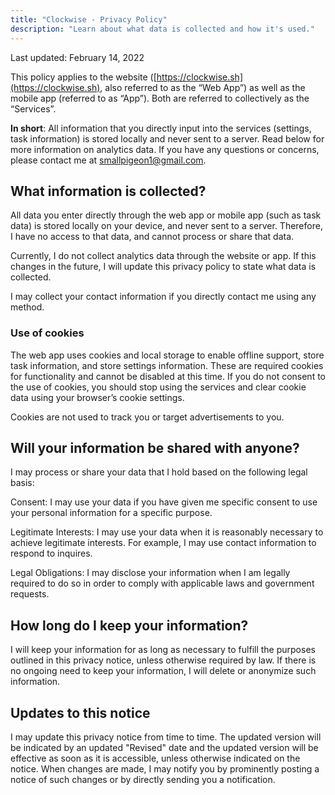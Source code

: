 ```yaml
---
title: "Clockwise - Privacy Policy"
description: "Learn about what data is collected and how it's used."
---
```


Last updated: February 14, 2022

This policy applies to the website ([](https://clockwise.sh)[https://clockwise.sh](https://clockwise.sh), also referred to as the “Web App”) as well as the mobile app (referred to as “App”). Both are referred to collectively as the “Services”.

**In short**: All information that you directly input into the services (settings, task information) is stored locally and never sent to a server. Read below for more information on analytics data. If you have any questions or concerns, please contact me at [smallpigeon1@gmail.com](mailto:smallpigeon1@gmail.com).

## What information is collected?

All data you enter directly through the web app or mobile app (such as task data) is stored locally on your device, and never sent to a server. Therefore, I have no access to that data, and cannot process or share that data.

Currently, I do not collect analytics data through the website or app. If this changes in the future, I will update this privacy policy to state what data is collected.

I may collect your contact information if you directly contact me using any method.

### Use of cookies

The web app uses cookies and local storage to enable offline support, store task information, and store settings information. These are required cookies for functionality and cannot be disabled at this time. If you do not consent to the use of cookies, you should stop using the services and clear cookie data using your browser’s cookie settings.

Cookies are not used to track you or target advertisements to you.

## Will your information be shared with anyone?

I may process or share your data that I hold based on the following legal basis:

Consent: I may use your data if you have given me specific consent to use your personal information for a specific purpose.

Legitimate Interests: I may use your data when it is reasonably necessary to achieve legitimate interests. For example, I may use contact information to respond to inquires.

Legal Obligations: I may disclose your information when I am legally required to do so in order to comply with applicable laws and government requests.

## How long do I keep your information?

I will keep your information for as long as necessary to fulfill the purposes outlined in this privacy notice, unless otherwise required by law. If there is no ongoing need to keep your information, I will delete or anonymize such information.

## Updates to this notice

I may update this privacy notice from time to time. The updated version will be indicated by an updated "Revised" date and the updated version will be effective as soon as it is accessible, unless otherwise indicated on the notice. When changes are made, I may notify you by prominently posting a notice of such changes or by directly sending you a notification.